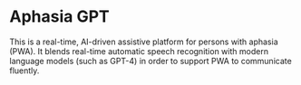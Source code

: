 # Aphasia GPT

This is a real-time, AI-driven assistive platform for persons with aphasia (PWA). It blends real-time automatic speech recognition with modern language models (such as GPT-4) in order to support PWA to communicate fluently.

